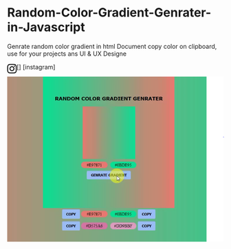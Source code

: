 # Random-Color-Gradient-Genrater-in-Javascript
Genrate random color gradient in html Document copy color on clipboard, use for your projects ans UI &amp; UX Designe

[<img align="left" alt="parvindercoder" width="22px" src='https://github.com/parvindersingh1/Random-Color-Gradient-Genrater-in-Javascript/blob/main/instagram.svg' />] [instagram] 

![](Demo_Output.PNG)

